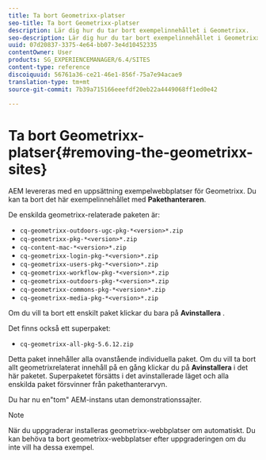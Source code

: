 ```yaml
---
title: Ta bort Geometrixx-platser
seo-title: Ta bort Geometrixx-platser
description: Lär dig hur du tar bort exempelinnehållet i Geometrixx.
seo-description: Lär dig hur du tar bort exempelinnehållet i Geometrixx.
uuid: 07d20837-3375-4e64-bb07-3e4d10452335
contentOwner: User
products: SG_EXPERIENCEMANAGER/6.4/SITES
content-type: reference
discoiquuid: 56761a36-ce21-46e1-856f-75a7e94acae9
translation-type: tm+mt
source-git-commit: 7b39a715166eeefdf20eb22a4449068ff1ed0e42

---
```



# Ta bort Geometrixx-platser{#removing-the-geometrixx-sites}

AEM levereras med en uppsättning exempelwebbplatser för Geometrixx. Du kan ta bort det här exempelinnehållet med **Pakethanteraren**.

De enskilda geometrixx-relaterade paketen är:

* `cq-geometrixx-outdoors-ugc-pkg-*<version>*.zip`
* `cq-geometrixx-pkg-*<version>*.zip`
* `cq-content-mac-*<version>*.zip`
* `cq-geometrixx-login-pkg-*<version>*.zip`
* `cq-geometrixx-users-pkg-*<version>*.zip`
* `cq-geometrixx-workflow-pkg-*<version>*.zip`
* `cq-geometrixx-outdoors-pkg-*<version>*.zip`
* `cq-geometrixx-commons-pkg-*<version>*.zip`
* `cq-geometrixx-media-pkg-*<version>*.zip`

Om du vill ta bort ett enskilt paket klickar du bara på **Avinstallera** .

Det finns också ett superpaket:

* `cq-geometrixx-all-pkg-5.6.12.zip`

Detta paket innehåller alla ovanstående individuella paket. Om du vill ta bort allt geometrixrelaterat innehåll på en gång klickar du på **Avinstallera** i det här paketet. Superpaketet försätts i det avinstallerade läget och alla enskilda paket försvinner från pakethanterarvyn.

Du har nu en&quot;tom&quot; AEM-instans utan demonstrationssajter.

>[!NOTE]
>
>När du uppgraderar installeras geometrixx-webbplatser om automatiskt. Du kan behöva ta bort geometrixx-webbplatser efter uppgraderingen om du inte vill ha dessa exempel.

